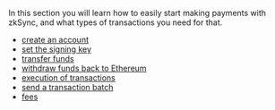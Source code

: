In this section you will learn how to easily start making payments with zkSync, and what types of transactions you need for that. 


- [create an account](https://github.com/LesKukh/zksync-docs/blob/LesKukh-patch-2-1/docs/dev/payments-v2/create_account.md)
- [set the signing key](https://github.com/LesKukh/zksync-docs/blob/LesKukh-patch-2-1/docs/dev/payments-v2/signing_key.md)
- [transfer funds](https://github.com/LesKukh/zksync-docs/blob/LesKukh-patch-2-1/docs/dev/payments-v2/transfer.md)
- [withdraw funds back to Ethereum]()
- [execution of transactions]()
- [send a transaction batch](https://github.com/LesKukh/zksync-docs/blob/LesKukh-patch-2-1/docs/dev/payments-v2/batch.md)
- [fees]()
